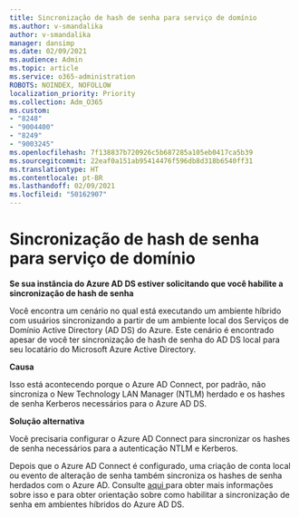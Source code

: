 ```yaml
---
title: Sincronização de hash de senha para serviço de domínio
ms.author: v-smandalika
author: v-smandalika
manager: dansimp
ms.date: 02/09/2021
ms.audience: Admin
ms.topic: article
ms.service: o365-administration
ROBOTS: NOINDEX, NOFOLLOW
localization_priority: Priority
ms.collection: Adm_O365
ms.custom:
- "8248"
- "9004400"
- "8249"
- "9003245"
ms.openlocfilehash: 7f138837b720926c5b687285a105eb0417ca5b39
ms.sourcegitcommit: 22eaf0a151ab95414476f596db8d318b6540ff31
ms.translationtype: HT
ms.contentlocale: pt-BR
ms.lasthandoff: 02/09/2021
ms.locfileid: "50162907"
---
```

# <a name="password-hash-synchronization-for-domain-service"></a>Sincronização de hash de senha para serviço de domínio

**Se sua instância do Azure AD DS estiver solicitando que você habilite a sincronização de hash de senha**

Você encontra um cenário no qual está executando um ambiente híbrido com usuários sincronizando a partir de um ambiente local dos Serviços de Domínio Active Directory (AD DS) do Azure. Este cenário é encontrado apesar de você ter sincronização de hash de senha do AD DS local para seu locatário do Microsoft Azure Active Directory.

**Causa**

Isso está acontecendo porque o Azure AD Connect, por padrão, não sincroniza o New Technology LAN Manager (NTLM) herdado e os hashes de senha Kerberos necessários para o Azure AD DS.

**Solução alternativa** 

Você precisaria configurar o Azure AD Connect para sincronizar os hashes de senha necessários para a autenticação NTLM e Kerberos.

Depois que o Azure AD Connect é configurado, uma criação de conta local ou evento de alteração de senha também sincroniza os hashes de senha herdados com o Azure AD. Consulte [aqui ](https://docs.microsoft.com/azure/active-directory-domain-services/tutorial-configure-password-hash-sync) para obter mais informações sobre isso e para obter orientação sobre como habilitar a sincronização de senha em ambientes híbridos do Azure AD DS.